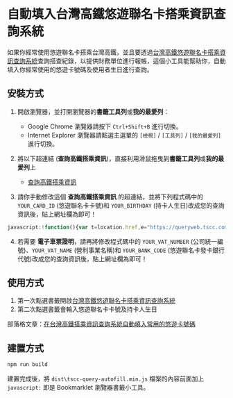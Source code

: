 # 自動填入台灣高鐵悠遊聯名卡搭乘資訊查詢系統

如果你經常使用悠遊聯名卡搭乘台灣高鐵，並且要透過[台灣高鐵悠遊聯名卡搭乘資訊查詢系統](https://queryweb.tscc.com.tw/thsrc_web/)查詢搭查紀錄，以提供財務單位進行報帳，這個小工具能幫助你，自動填入你經常使用的悠遊卡號碼及使用者生日進行查詢。

## 安裝方式

1. 開啟瀏覽器，並打開瀏覽器的**書籤工具列**或**我的最愛列**：
   * Google Chrome 瀏覽器請按下 `Ctrl+Shift+B` 進行切換。
   * Internet Explorer 瀏覽器請點選主選單的 `[檢視]` / `[工具列]` / `[我的最愛列]` 進行切換。
2. 將以下超連結 (**查詢高鐵搭乘資訊**)，直接利用滑鼠拖曳到**書籤工具列**或**我的最愛列**上

   * [查詢高鐵搭乘資訊](https://queryweb.tscc.com.tw/thsrc_web/)

3. 請你手動修改這個 **查詢高鐵搭乘資訊** 的超連結，並將下列程式碼中的 `YOUR_CARD_ID` (悠遊聯名卡卡號)和 `YOUR_BIRTHDAY` (持卡人生日)改成您的查詢資訊後，貼上網址欄為即可！

```js
javascript:!function(){var t=location.href,e="https://queryweb.tscc.com.tw/thsrc_web/";t===e?(document.getElementById("txtCardID").value="YOUR_CARD_ID",document.getElementById("txtBirth").value="YOUR_BIRTHDAY"):"https://queryweb.tscc.com.tw/thsrc_web/THSRC_page.aspx"===t?(document.getElementById("VAT_Num").value="YOUR_VAT_NUMBER",document.getElementById("txtBuy").style.display="",document.getElementById("txtBuy").value="YOUR_VAT_NAME",document.getElementById("txtBank_code").value="YOUR_BANK_CODE"):location.href=e}();
```

4. 若需要 **電子車票證明**，請再將修改程式碼中的 `YOUR_VAT_NUMBER` (公司統一編號)、`YOUR_VAT_NAME` (營利事業名稱)和 `YOUR_BANK_CODE` (悠遊聯名卡發卡銀行代號)改成您的查詢資訊後，貼上網址欄為即可！

## 使用方式

1. 第一次點選書籤開啟[台灣高鐵悠遊聯名卡搭乘資訊查詢系統](https://queryweb.tscc.com.tw/thsrc_web/)
2. 第二次點選書籤會輸入悠遊聯名卡卡號及持卡人生日

部落格文章：[在台灣高鐵搭乘資訊查詢系統自動填入常用的悠遊卡號碼](https://poychang.github.io/autofill-tscc-boarding-info-query-paramter/)

## 建置方式

```bash
npm run build
```

建置完成後，將 `dist\tscc-query-autofill.min.js` 檔案的內容前面加上 `javascript:` 即是 Bookmarklet 瀏覽器書籤小工具。
